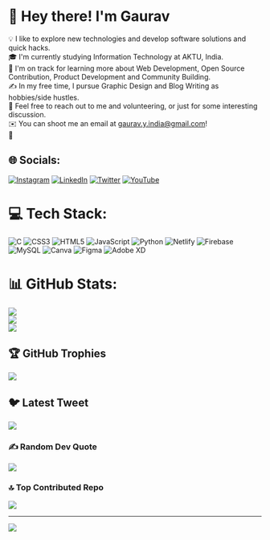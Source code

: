 # 💫 Hey there! I'm Gaurav
💡  I like to explore new technologies and develop software solutions and quick hacks.<br>🎓  I'm currently studying Information Technology at AKTU, India. <br>🌱  I'm on track for learning more about Web Development, Open Source Contribution, Product Development and Community Building.<br>✍️  In my free time, I pursue Graphic Design and Blog Writing as hobbies/side hustles.<br>💬  Feel free to reach out to me and volunteering, or just for some interesting discussion.<br>✉️  You can shoot me an email at gaurav.y.india@gmail.com!<br>📄


## 🌐 Socials:
[![Instagram](https://img.shields.io/badge/Instagram-%23E4405F.svg?logo=Instagram&logoColor=white)](https://www.instagram.com/gaurav.yagvalya/) [![LinkedIn](https://img.shields.io/badge/LinkedIn-%230077B5.svg?logo=linkedin&logoColor=white)](www.linkedin.com/in/gaurav-yagvalya/) [![Twitter](https://img.shields.io/badge/Twitter-%231DA1F2.svg?logo=Twitter&logoColor=white)](https://twitter.com/GauravYagvalya) [![YouTube](https://img.shields.io/badge/YouTube-%23FF0000.svg?logo=YouTube&logoColor=white)](https://www.youtube.com/@geekscholar700/videos) 

# 💻 Tech Stack:
![C](https://img.shields.io/badge/c-%2300599C.svg?style=plastic&logo=c&logoColor=white) ![CSS3](https://img.shields.io/badge/css3-%231572B6.svg?style=plastic&logo=css3&logoColor=white) ![HTML5](https://img.shields.io/badge/html5-%23E34F26.svg?style=plastic&logo=html5&logoColor=white) ![JavaScript](https://img.shields.io/badge/javascript-%23323330.svg?style=plastic&logo=javascript&logoColor=%23F7DF1E) ![Python](https://img.shields.io/badge/python-3670A0?style=plastic&logo=python&logoColor=ffdd54) ![Netlify](https://img.shields.io/badge/netlify-%23000000.svg?style=plastic&logo=netlify&logoColor=#00C7B7) ![Firebase](https://img.shields.io/badge/firebase-%23039BE5.svg?style=plastic&logo=firebase) ![MySQL](https://img.shields.io/badge/mysql-%2300f.svg?style=plastic&logo=mysql&logoColor=white) ![Canva](https://img.shields.io/badge/Canva-%2300C4CC.svg?style=plastic&logo=Canva&logoColor=white) 	![Figma](https://img.shields.io/badge/figma-%23F24E1E.svg?style=plastic&logo=figma&logoColor=white) ![Adobe XD](https://img.shields.io/badge/Adobe%20XD-470137?style=plastic&logo=Adobe%20XD&logoColor=#FF61F6)
# 📊 GitHub Stats:
![](https://github-readme-stats.vercel.app/api?username=GeekScholar&theme=dark&hide_border=false&include_all_commits=true&count_private=true)<br/>
![](https://github-readme-streak-stats.herokuapp.com/?user=GeekScholar&theme=dark&hide_border=false)<br/>
![](https://github-readme-stats.vercel.app/api/top-langs/?username=GeekScholar&theme=dark&hide_border=false&include_all_commits=true&count_private=true&layout=compact)

## 🏆 GitHub Trophies
![](https://github-profile-trophy.vercel.app/?username=GeekScholar&theme=onestar&no-frame=false&no-bg=false&margin-w=4)

## 🐦 Latest Tweet
[![](https://gtce.itsvg.in/api?username=https://twitter.com/GauravYagvalya)](https://github.com/VishwaGauravIn/github-twitter-card-embed)

### ✍️ Random Dev Quote
![](https://quotes-github-readme.vercel.app/api?type=horizontal&theme=radical)

### 🔝 Top Contributed Repo
![](https://github-contributor-stats.vercel.app/api?username=GeekScholar&limit=5&theme=dracula&combine_all_yearly_contributions=true)

---
[![](https://visitcount.itsvg.in/api?id=GeekScholar&icon=0&color=5)](https://visitcount.itsvg.in)

<!-- Proudly created with GPRM ( https://gprm.itsvg.in ) -->
